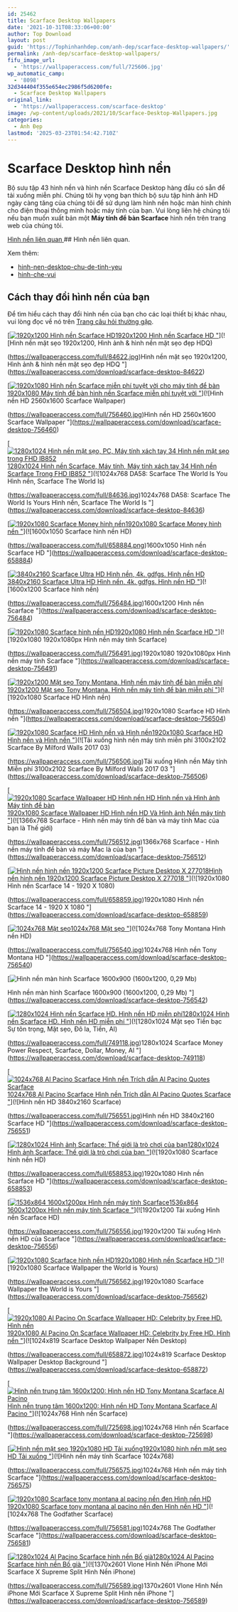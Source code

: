 ```yaml
---
id: 25462
title: Scarface Desktop Wallpapers
date: '2021-10-31T08:33:06+00:00'
author: Top Download
layout: post
guid: 'https://Tophinhanhdep.com/anh-dep/scarface-desktop-wallpapers/'
permalink: /anh-dep/scarface-desktop-wallpapers/
fifu_image_url:
  - 'https://wallpaperaccess.com/full/725606.jpg'
wp_automatic_camp:
  - '8098'
32d344404f355e654ec2986f5d6200fe:
  - Scarface Desktop Wallpapers
original_link:
  - 'https://wallpaperaccess.com/scarface-desktop'
image: /wp-content/uploads/2021/10/Scarface-Desktop-Wallpapers.jpg
categories:
  - Ảnh Đẹp
lastmod: '2025-03-23T01:54:42.710Z'
---
```

# Scarface Desktop hình nền

Bộ sưu tập 43 hình nền và hình nền Scarface Desktop hàng đầu có sẵn để tải xuống miễn phí. Chúng tôi hy vọng bạn thích bộ sưu tập hình ảnh HD ngày càng tăng của chúng tôi để sử dụng làm hình nền hoặc màn hình chính cho điện thoại thông minh hoặc máy tính của bạn. Vui lòng liên hệ chúng tôi nếu bạn muốn xuất bản một **Máy tính để bàn Scarface** hình nền trên trang web của chúng tôi.

[Hình nền liên quan ](#related) ## Hình nền liên quan.

   
 Xem thêm:

   
- [hinh-nen-desktop-chu-de-tinh-yeu](https://tophinhanhdep.com/anh-tinh-yeu/hinh-nen-desktop-chu-de-tinh-yeu/)
- [hinh-che-vui](https://tophinhanhdep.com/anh-che/hinh-che-vui/)

## Cách thay đổi hình nền của bạn

Để tìm hiểu cách thay đổi hình nền của bạn cho các loại thiết bị khác nhau, vui lòng đọc về nó trên [Trang câu hỏi thường gặp](https://tophinhanhdep.com/faq/).

  
[[![1920x1200 Hình nền Scarface HD](https://wallpaperaccess.com/full/725606.jpg)1920x1200 Hình nền Scarface HD "](https://wallpaperaccess.com/download/scarface-desktop-725606)](![Hình nền mặt sẹo 1920x1200, Hình ảnh & hình nền mặt sẹo đẹp HDQ)

(https://wallpaperaccess.com/full/84622.jpg)Hình nền mặt sẹo 1920x1200, Hình ảnh &amp; hình nền mặt sẹo đẹp HDQ "](https://wallpaperaccess.com/download/scarface-desktop-84622)

[[![1920x1080 Hình nền Scarface miễn phí tuyệt vời cho máy tính để bàn](https://wallpaperaccess.com/full/749099.jpg)1920x1080 Máy tính để bàn hình nền Scarface miễn phí tuyệt vời "](https://wallpaperaccess.com/download/scarface-desktop-749099)](![Hình nền HD 2560x1600 Scarface Wallpaper)

(https://wallpaperaccess.com/full/756460.jpg)Hình nền HD 2560x1600 Scarface Wallpaper "](https://wallpaperaccess.com/download/scarface-desktop-756460)

[[![1280x1024 Hình nền mặt sẹo, PC, Máy tính xách tay 34 Hình nền mặt sẹo trong FHD IB852](https://wallpaperaccess.com/full/756473.jpg)1280x1024 Hình nền Scarface, Máy tính, Máy tính xách tay 34 Hình nền Scarface Trong FHD IB852 "](https://wallpaperaccess.com/download/scarface-desktop-756473)](![1024x768 DA58: Scarface The World Is You Hình nền, Scarface The World Is)

(https://wallpaperaccess.com/full/84636.jpg)1024x768 DA58: Scarface The World Is Yours Hình nền, Scarface The World Is "](https://wallpaperaccess.com/download/scarface-desktop-84636)

[[![1920x1080 Scarface Money hình nền](https://wallpaperaccess.com/full/756478.jpg)1920x1080 Scarface Money hình nền "](https://wallpaperaccess.com/download/scarface-desktop-756478)](![1600x1050 Scarface hình nền HD)

(https://wallpaperaccess.com/full/658884.png)1600x1050 Hình nền Scarface HD "](https://wallpaperaccess.com/download/scarface-desktop-658884)

[[![3840x2160 Scarface Ultra HD Hình nền, 4k.  gdfgs.  Hình nền HD](https://wallpaperaccess.com/full/658845.jpg)3840x2160 Scarface Ultra HD Hình nền, 4k. gdfgs. Hình nền HD "](https://wallpaperaccess.com/download/scarface-desktop-658845)](![1600x1200 Scarface hình nền)

(https://wallpaperaccess.com/full/756484.jpg)1600x1200 Hình nền Scarface "](https://wallpaperaccess.com/download/scarface-desktop-756484)

[[![1920x1080 Scarface hình nền HD](https://wallpaperaccess.com/full/756488.jpg)1920x1080 Hình nền Scarface HD "](https://wallpaperaccess.com/download/scarface-desktop-756488)](![1920x1080 1920x1080px Hình nền máy tính Scarface)

(https://wallpaperaccess.com/full/756491.jpg)1920x1080 1920x1080px Hình nền máy tính Scarface "](https://wallpaperaccess.com/download/scarface-desktop-756491)

[[![1920x1200 Mặt sẹo Tony Montana.  Hình nền máy tính để bàn miễn phí](https://wallpaperaccess.com/full/756496.jpg)1920x1200 Mặt sẹo Tony Montana. Hình nền máy tính để bàn miễn phí "](https://wallpaperaccess.com/download/scarface-desktop-756496)](![1920x1080 Scarface HD Hình nền)

(https://wallpaperaccess.com/full/756504.jpg)1920x1080 Scarface HD Hình nền "](https://wallpaperaccess.com/download/scarface-desktop-756504)

[[![1920x1080 Scarface HD Hình nền và Hình nền](https://wallpaperaccess.com/full/756505.jpg)1920x1080 Scarface HD Hình nền và Hình nền "](https://wallpaperaccess.com/download/scarface-desktop-756505)](![Tải xuống hình nền máy tính miễn phí 3100x2102 Scarface By Milford Walls 2017 03)

(https://wallpaperaccess.com/full/756506.jpg)Tải xuống Hình nền Máy tính Miễn phí 3100x2102 Scarface By Milford Walls 2017 03 "](https://wallpaperaccess.com/download/scarface-desktop-756506)

[[![1920x1080 Scarface Wallpaper HD Hình nền HD Hình nền và Hình ảnh Máy tính để bàn](https://wallpaperaccess.com/full/756510.jpg)1920x1080 Scarface Wallpaper HD Hình nền HD Và Hình ảnh Nền máy tính "](https://wallpaperaccess.com/download/scarface-desktop-756510)](![1366x768 Scarface - Hình nền máy tính để bàn và máy tính Mac của bạn là Thế giới)

(https://wallpaperaccess.com/full/756512.jpg)1366x768 Scarface - Hình nền máy tính để bàn và máy Mac là của bạn "](https://wallpaperaccess.com/download/scarface-desktop-756512)

[[![Hình nền hình nền 1920x1200 Scarface Picture Desktop X 277018](https://wallpaperaccess.com/full/756518.jpg)Hình nền hình nền 1920x1200 Scarface Picture Desktop X 277018 "](https://wallpaperaccess.com/download/scarface-desktop-756518)](![1920x1080 Hình nền Scarface 14 - 1920 X 1080)

(https://wallpaperaccess.com/full/658859.jpg)1920x1080 Hình nền Scarface 14 - 1920 X 1080 "](https://wallpaperaccess.com/download/scarface-desktop-658859)

[[![1024x768 Mặt sẹo](https://wallpaperaccess.com/full/756538.jpg)1024x768 Mặt sẹo "](https://wallpaperaccess.com/download/scarface-desktop-756538)](![1024x768 Tony Montana Hình nền HD)

(https://wallpaperaccess.com/full/756540.jpg)1024x768 Hình nền Tony Montana HD "](https://wallpaperaccess.com/download/scarface-desktop-756540)

[![Hình nền màn hình Scarface 1600x900 (1600x1200, 0,29 Mb)](https://wallpaperaccess.com/full/756542.jpg)

Hình nền màn hình Scarface 1600x900 (1600x1200, 0,29 Mb) "](https://wallpaperaccess.com/download/scarface-desktop-756542)

[[![1280x1024 Hình nền Scarface HD.  Hình nền HD miễn phí](https://wallpaperaccess.com/full/756547.jpg)1280x1024 Hình nền Scarface HD. Hình nền HD miễn phí "](https://wallpaperaccess.com/download/scarface-desktop-756547)](![1280x1024 Mặt sẹo Tiền bạc Sự tôn trọng, Mặt sẹo, Đô la, Tiền, Al)

(https://wallpaperaccess.com/full/749118.jpg)1280x1024 Scarface Money Power Respect, Scarface, Dollar, Money, Al "](https://wallpaperaccess.com/download/scarface-desktop-749118)

[[![1024x768 Al Pacino Scarface Hình nền Trích dẫn Al Pacino Quotes Scarface](https://wallpaperaccess.com/full/756549.jpg)1024x768 Al Pacino Scarface Hình nền Trích dẫn Al Pacino Quotes Scarface "](https://wallpaperaccess.com/download/scarface-desktop-756549)](![Hình nền HD 3840x2160 Scarface)

(https://wallpaperaccess.com/full/756551.jpg)Hình nền HD 3840x2160 Scarface HD "](https://wallpaperaccess.com/download/scarface-desktop-756551)

[[![1280x1024 Hình ảnh Scarface: Thế giới là trò chơi của bạn](https://wallpaperaccess.com/full/725639.jpg)1280x1024 Hình ảnh Scarface: Thế giới là trò chơi của bạn "](https://wallpaperaccess.com/download/scarface-desktop-725639)](![1920x1080 Scarface hình nền HD)

(https://wallpaperaccess.com/full/658853.jpg)1920x1080 Hình nền Scarface HD "](https://wallpaperaccess.com/download/scarface-desktop-658853)

[[![1536x864 1600x1200px Hình nền máy tính Scarface](https://wallpaperaccess.com/full/756555.jpg)1536x864 1600x1200px Hình nền máy tính Scarface "](https://wallpaperaccess.com/download/scarface-desktop-756555)](![1920x1200 Tải xuống Hình nền Scarface HD)

(https://wallpaperaccess.com/full/756556.jpg)1920x1200 Tải xuống Hình nền HD của Scarface "](https://wallpaperaccess.com/download/scarface-desktop-756556)

[[![1920x1080 Scarface hình nền HD](https://wallpaperaccess.com/full/756558.jpg)1920x1080 Hình nền Scarface HD "](https://wallpaperaccess.com/download/scarface-desktop-756558)](![1920x1080 Scarface Wallpaper the World is Yours)

(https://wallpaperaccess.com/full/756562.jpg)1920x1080 Scarface Wallpaper the World is Yours "](https://wallpaperaccess.com/download/scarface-desktop-756562)

[[![1920x1080 Al Pacino On Scarface Wallpaper HD: Celebrity by Free HD.  Hình nền](https://wallpaperaccess.com/full/749098.jpg)1920x1080 Al Pacino On Scarface Wallpaper HD: Celebrity by Free HD. Hình nền "](https://wallpaperaccess.com/download/scarface-desktop-749098)](![1024x819 Scarface Desktop Wallpaper Nền Desktop)

(https://wallpaperaccess.com/full/658872.jpg)1024x819 Scarface Desktop Wallpaper Desktop Background "](https://wallpaperaccess.com/download/scarface-desktop-658872)

[[![Hình nền trung tâm 1600x1200: Hình nền HD Tony Montana Scarface Al Pacino](https://wallpaperaccess.com/full/621250.jpg)Hình nền trung tâm 1600x1200: Hình nền HD Tony Montana Scarface Al Pacino "](https://wallpaperaccess.com/download/scarface-desktop-621250)](![1024x768 Hình nền Scarface)

(https://wallpaperaccess.com/full/725698.jpg)1024x768 Hình nền Scarface "](https://wallpaperaccess.com/download/scarface-desktop-725698)

[[![Hình nền mặt sẹo 1920x1080 HD Tải xuống](https://wallpaperaccess.com/full/756574.jpg)1920x1080 hình nền mặt sẹo HD Tải xuống "](https://wallpaperaccess.com/download/scarface-desktop-756574)](![Hình nền máy tính Scarface 1024x768)

(https://wallpaperaccess.com/full/756575.jpg)1024x768 Hình nền máy tính Scarface "](https://wallpaperaccess.com/download/scarface-desktop-756575)

[[![1920x1080 Scarface tony montana al pacino nền đen Hình nền HD](https://wallpaperaccess.com/full/756576.jpg)1920x1080 Scarface tony montana al pacino nền đen Hình nền HD "](https://wallpaperaccess.com/download/scarface-desktop-756576)](![1024x768 The Godfather Scarface)

(https://wallpaperaccess.com/full/756581.jpg)1024x768 The Godfather Scarface "](https://wallpaperaccess.com/download/scarface-desktop-756581)

[[![1280x1024 Al Pacino Scarface hình nền Bố già](https://wallpaperaccess.com/full/756586.jpg)1280x1024 Al Pacino Scarface hình nền Bố già "](https://wallpaperaccess.com/download/scarface-desktop-756586)](![1370x2601 Vlone Hình Nền iPhone Mới Scarface X Supreme Split Hình Nền iPhone)

(https://wallpaperaccess.com/full/756589.jpg)1370x2601 Vlone Hình Nền iPhone Mới Scarface X Supreme Split Hình nền iPhone "](https://wallpaperaccess.com/download/scarface-desktop-756589)
